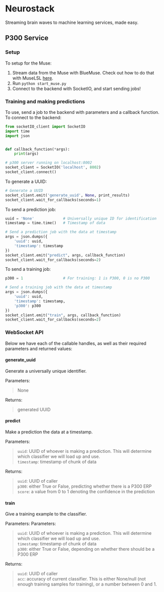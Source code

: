 # Neurostack

Streaming brain waves to machine learning services, made easy.

## P300 Service

### Setup

To setup for the Muse:

1. Stream data from the Muse with BlueMuse. Check out how to do that with MuseLSL [here](https://github.com/alexandrebarachant/muse-lsl).
2. Run `python start_muse.py`
3. Connect to the backend with SocketIO, and start sending jobs!

### Training and making predictions

To use, send a job to the backend with parameters and a callback function. To connect to the backend:

```python
from socketIO_client import SocketIO
import time
import json


def callback_function(*args):
    print(args)

# p300 server running on localhost:8002
socket_client = SocketIO('localhost', 8002)
socket_client.connect()
```

To generate a UUID:

```python
# Generate a UUID
socket_client.emit('generate_uuid', None, print_results)
socket_client.wait_for_callbacks(seconds=1)
```

To send a prediction job:

```python
uuid = 'None'             # Universally unique ID for identification
timestamp = time.time()   # Timestamp of data

# Send a prediction job with the data at timestamp
args = json.dumps({
    'uuid': uuid,
    'timestamp': timestamp
})
socket_client.emit("predict", args, callback_function)
socket_client.wait_for_callbacks(seconds=2)
```

To send a training job:

```python
p300 = 1                  # For training: 1 is P300, 0 is no P300

# Send a training job with the data at timestamp
args = json.dumps({
    'uuid': uuid,
    'timestamp': timestamp,
    'p300': p300
})
socket_client.emit("train", args, callback_function)
socket_client.wait_for_callbacks(seconds=2)
```

### WebSocket API

Below we have each of the callable handles, as well as their required parameters and returned values:

#### generate_uuid
Generate a universally unique identifier.

Parameters:
> None

Returns:
> generated UUID

#### predict
Make a prediction the data at a timestamp.

Parameters:
> `uuid`: UUID of whoever is making a prediction. This will determine which classifier we will load up and use.  
`timestamp`: timestamp of chunk of data

Returns:
> `uuid`: UUID of caller  
`p300`: either True or False, predicting whether there is a P300 ERP  
`score`: a value from 0 to 1 denoting the confidence in the prediction

#### train
Give a training example to the classifier.

Parameters:
Parameters:
> `uuid`: UUID of whoever is making a prediction. This will determine which classifier we will load up and use.  
`timestamp`: timestamp of chunk of data  
`p300`: either True or False, depending on whether there should be a P300 ERP

Returns:
> `uuid`: UUID of caller  
`acc`: accuracy of current classifier. This is either None/null (not enough training samples for training), or a number between 0 and 1.
